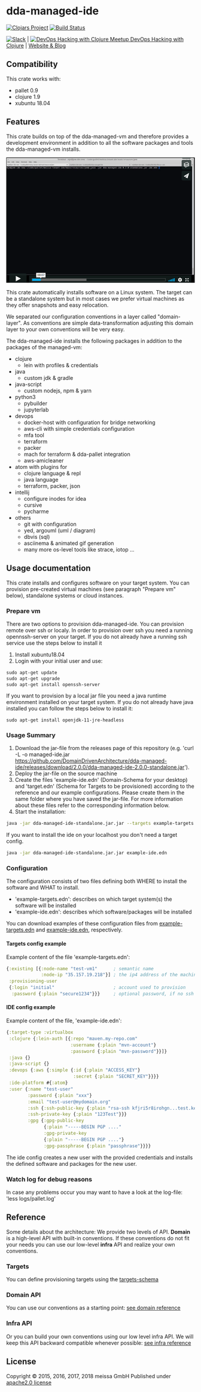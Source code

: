 # dda-managed-ide
[![Clojars Project](https://img.shields.io/clojars/v/dda/dda-managed-ide.svg)](https://clojars.org/dda/dda-managed-ide)
[![Build Status](https://travis-ci.org/DomainDrivenArchitecture/dda-managed-ide.svg?branch=master)](https://travis-ci.org/DomainDrivenArchitecture/dda-managed-ide)

[![Slack](https://img.shields.io/badge/chat-clojurians-green.svg?style=flat)](https://clojurians.slack.com/messages/#dda-pallet/) | [<img src="https://domaindrivenarchitecture.org/img/meetup.svg" width=50 alt="DevOps Hacking with Clojure Meetup"> DevOps Hacking with Clojure](https://www.meetup.com/de-DE/preview/dda-pallet-DevOps-Hacking-with-Clojure) | [Website & Blog](https://domaindrivenarchitecture.org)

## Compatibility

This crate works with:
* pallet 0.9
* clojure 1.9
* xubuntu 18.04

## Features

This crate builds on top of the dda-managed-vm and therefore provides a development environment in addition to all the software packages and tools the dda-managed-vm installs.

[![Create a clojure ide in minutes](doc/video.png)](https://vimeo.com/247506291)

This crate automatically installs software on a Linux system. The target can be a standalone system but in most cases we prefer virtual machines as they offer snapshots and easy relocation.

We separated our configuration conventions in a layer called "domain-layer". As conventions are simple data-transformation adjusting this domain layer to your own conventions will be very easy.

The dda-managed-ide installs the following packages in addition to the packages of the managed-vm:

* clojure
  * lein with profiles & credentials
* java
  * custom jdk & gradle
* java-script
  * custom nodejs, npm & yarn
* python3
  * pybuilder
  * jupyterlab
* devops
  * docker-host with configuration for bridge networking
  * aws-cli with simple credentials configuration
  * mfa tool
  * terraform
  * packer
  * mach for terraform & dda-pallet integration
  * aws-amicleaner
* atom with plugins for
  * clojure language & repl
  * java language
  * terraform, packer, json
* intellij
  * configure inodes for idea
  * cursive
  * pycharme
* others
  * git with configuration
  * yed, argouml (uml / diagram)
  * dbvis (sql)
  * asciinema & animated gif generation
  * many more os-level tools like strace, iotop ...

## Usage documentation
This crate installs and configures software on your target system. You can provision pre-created virtual machines (see paragraph "Prepare vm" below), standalone systems or cloud instances.

### Prepare vm
There are two options to provision dda-managed-ide. You can provision remote over ssh or localy.
In order to provision over ssh you need a running opennssh-server on your target. If you do not already have a running ssh service use the steps below to install it
1. Install xubuntu18.04
2. Login with your initial user and use:
```
sudo apt-get update
sudo apt-get upgrade
sudo apt-get install openssh-server
```
If you want to provision by a local jar file you need a java runtime environment installed on your target system. If you do not already have java installed you can follow the steps below to install it:
```
sudo apt-get install openjdk-11-jre-headless
```

### Usage Summary
1. Download the jar-file from the releases page of this repository (e.g. 'curl -L -o managed-ide.jar https://github.com/DomainDrivenArchitecture/dda-managed-ide/releases/download/2.0.0/dda-managed-ide-2.0.0-standalone.jar').
2. Deploy the jar-file on the source machine
3. Create the files 'example-ide.edn' (Domain-Schema for your desktop) and 'target.edn' (Schema for Targets to be provisioned) according to the reference and our example configurations. Please create them in the same folder where you have saved the jar-file. For more information about these files refer to the corresponding information below.
4. Start the installation:
```bash
java -jar dda-managed-ide-standalone.jar.jar --targets example-targets.edn example-ide.edn
```
If you want to install the ide on your localhost you don't need a target config.
```bash
java -jar dda-managed-ide-standalone.jar.jar example-ide.edn
```

### Configuration
The configuration consists of two files defining both WHERE to install the software and WHAT to install.
* 'example-targets.edn': describes on which target system(s) the software will be installed
* 'example-ide.edn': describes which software/packages will be installed

You can download examples of these configuration files from
[example-targets.edn](example-targets.edn) and
[example-ide.edn](example-ide.edn), respectively.

#### Targets config example
Example content of the file 'example-targets.edn':
```clojure
{:existing [{:node-name "test-vm1"      ; semantic name
             :node-ip "35.157.19.218"}] ; the ip4 address of the machine to be provisioned
 :provisioning-user
 {:login "initial"                      ; account used to provision
  :password {:plain "secure1234"}}}     ; optional password, if no ssh key is authorized
```

#### IDE config example
Example content of the file, 'example-ide.edn':
```clojure
{:target-type :virtualbox
 :clojure {:lein-auth [{:repo "maven.my-repo.com"
                        :username {:plain "mvn-account"}
                        :password {:plain "mvn-password"}}]}
 :java {}
 :java-script {}
 :devops {:aws {:simple {:id {:plain "ACCESS_KEY"}
                         :secret {:plain "SECRET_KEY"}}}}
 :ide-platform #{:atom}
 :user {:name "test-user"
        :password {:plain "xxx"}
        :email "test-user@mydomain.org"
        :ssh {:ssh-public-key {:plain "rsa-ssh kfjri5r8irohgn...test.key comment"}
        :ssh-private-key {:plain "123Test"}}}
        :gpg {:gpg-public-key
              {:plain "-----BEGIN PGP ...."
              :gpg-private-key
              {:plain "-----BEGIN PGP ...."}
              :gpg-passphrase {:plain "passphrase"}}}}
```

The ide config creates a new user with the provided credentials and installs the defined software and packages for the new user.

### Watch log for debug reasons
In case any problems occur you may want to have a look at the log-file:
'less logs/pallet.log'

## Reference
Some details about the architecture: We provide two levels of API. **Domain** is a high-level API with built-in conventions. If these conventions do not fit your needs you can use our low-level **infra** API and realize your own conventions.

### Targets
You can define provisioning targets using the [targets-schema](https://github.com/DomainDrivenArchitecture/dda-pallet-commons/blob/master/doc/existing_spec.md)

### Domain API
You can use our conventions as a starting point:
[see domain reference](doc/reference_domain.md)

### Infra API
Or you can build your own conventions using our low level infra API. We will keep this API backward compatible whenever possible:
[see infra reference](doc/reference_infra.md)

## License
Copyright © 2015, 2016, 2017, 2018 meissa GmbH
Published under [apache2.0 license](LICENSE)
